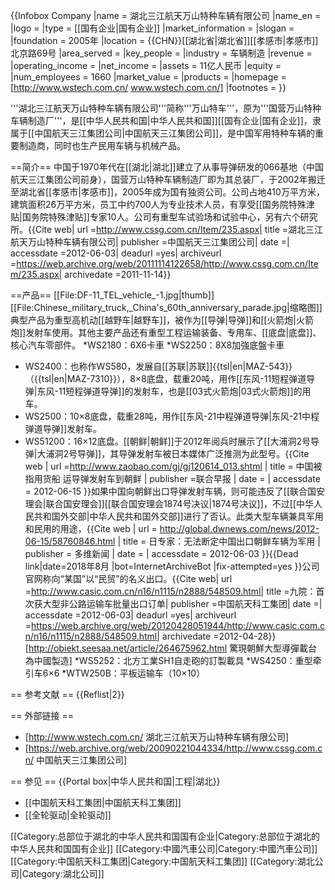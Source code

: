 
{{Infobox Company
|name        = 湖北三江航天万山特种车辆有限公司
|name_en     = 
|logo        = 
|type        = [[国有企业|国有企业]]
|market_information =
|slogan      = 
|foundation  = 2005年
|location    = {{CHN}}[[湖北省|湖北省]][[孝感市|孝感市]]北京路69号
|area_served      = 
|key_people  = 
|industry    =  车辆制造
|revenue          =
|operating_income =
|net_income       = 
|assets           = 11亿人民币
|equity           = 
|num_employees    = 1660
|market_value = 
|products    = 
|homepage    = [http://www.wstech.com.cn/ www.wstech.com.cn/]
|footnotes =
}}

'''湖北三江航天万山特种车辆有限公司'''简称'''万山特车'''，原为'''国营万山特种车辆制造厂'''，是[[中华人民共和国|中华人民共和国]][[国有企业|国有企业]]，隶属于[[中国航天三江集团公司|中国航天三江集团公司]]，是中国军用特种车辆的重要制造商，同时也生产民用车辆与机械产品。

==简介==
中国于1970年代在[[湖北|湖北]]建立了从事导弹研发的066基地（中国航天三江集团公司前身），国营万山特种车辆制造厂即为其总装厂，于2002年搬迁至湖北省[[孝感市|孝感市]]，2005年成为国有独资公司。公司占地410万平方米，建筑面积26万平方米，员工中约700人为专业技术人员，有享受[[国务院特殊津贴|国务院特殊津贴]]专家10人。公司有重型车试验场和试验中心，另有六个研究所。<ref>{{Cite web| url =http://www.cssg.com.cn/Item/235.aspx| title =湖北三江航天万山特种车辆有限公司| publisher =中国航天三江集团公司| date =| accessdate =2012-06-03| deadurl =yes| archiveurl =https://web.archive.org/web/20111114122658/http://www.cssg.com.cn/Item/235.aspx| archivedate =2011-11-14}}</ref>

==产品==
[[File:DF-11_TEL_vehicle_-1.jpg|thumb]]
[[File:Chinese_military_truck,_China's_60th_anniversary_parade.jpg|缩略图]]
典型产品为重型高机动[[越野车|越野车]]，被作为[[导弹|导弹]]和[[火箭炮|火箭炮]]发射车使用。其他主要产品还有重型工程运输装备、专用车、[[底盘|底盘]]、核心汽车零部件。
*WS2180：6X6卡車
*WS2250：8X8加強底盤卡車
* WS2400：也称作WS580，发展自[[苏联|苏联]]{{tsl|en|MAZ-543}}（{{tsl|en|MAZ-7310}}），8×8底盘，载重20吨，用作[[东风-11短程弹道导弹|东风-11短程弹道导弹]]的发射车，也是[[03式火箭炮|03式火箭炮]]的用车。
* WS2500：10×8底盘，载重28吨，用作[[东风-21中程弹道导弹|东风-21中程弹道导弹]]发射车。
* WS51200：16×12底盘。[[朝鲜|朝鲜]]于2012年阅兵时展示了[[大浦洞2号导弹|大浦洞2号导弹]]，其导弹发射车被日本媒体广泛推测为此型号。<ref>{{Cite web | url =http://www.zaobao.com/gj/gj120614_013.shtml | title = 中国被指用货船 运导弹发射车到朝鲜 | publisher =联合早报  | date = | accessdate = 2012-06-15 }}</ref>如果中国向朝鲜出口导弹发射车辆，则可能违反了[[联合国安理会|联合国安理会]][[联合国安理会1874号决议|1874号决议]]，不过[[中华人民共和国外交部|中华人民共和国外交部]]进行了否认。此类大型车辆兼具军用和民用的用途，<ref>{{Cite web | url = http://global.dwnews.com/news/2012-06-15/58760846.html | title = 日专家：无法断定中国出口朝鲜车辆为军用 | publisher = 多维新闻 | date =  | accessdate = 2012-06-03 }}{{Dead link|date=2018年8月 |bot=InternetArchiveBot |fix-attempted=yes }}</ref>公司官网称向“某国”以“民贸”的名义出口。<ref>{{Cite web| url =http://www.casic.com.cn/n16/n1115/n2888/548509.html| title =九院：首次获大型非公路运输车批量出口订单| publisher =中国航天科工集团| date =| accessdate =2012-06-03| deadurl =yes| archiveurl =https://web.archive.org/web/20120428051944/http://www.casic.com.cn/n16/n1115/n2888/548509.html| archivedate =2012-04-28}}</ref><ref>[http://obiekt.seesaa.net/article/264675962.html 驚現朝鮮大型導彈載台為中國製造]</ref>
*WS5252：北方工業SH1自走砲的訂製載具
*WS4250：重型牵引车6×6
*WTW250B：平板运输车（10×10）

== 参考文献 ==
{{Reflist|2}}

== 外部链接 ==
* [http://www.wstech.com.cn/ 湖北三江航天万山特种车辆有限公司]
* [https://web.archive.org/web/20090221044334/http://www.cssg.com.cn/ 中国航天三江集团公司]

== 参见 ==
{{Portal box|中华人民共和国|工程|湖北}}
* [[中国航天科工集团|中国航天科工集团]]
* [[全轮驱动|全轮驱动]]

[[Category:总部位于湖北的中华人民共和国国有企业|Category:总部位于湖北的中华人民共和国国有企业]]
[[Category:中國汽車公司|Category:中國汽車公司]]
[[Category:中国航天科工集团|Category:中国航天科工集团]]
[[Category:湖北公司|Category:湖北公司]]